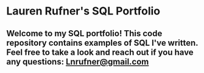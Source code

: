 # Lauren Rufner's SQL Portfolio

## Welcome to my SQL portfolio! This code repository contains examples of SQL I've written. Feel free to take a look and reach out if you have any questions: Lnrufner@gmail.com 
